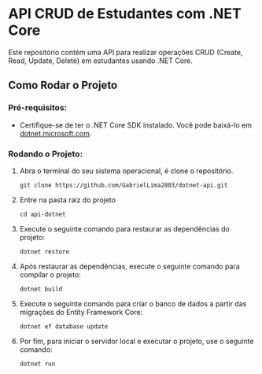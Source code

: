 # API CRUD de Estudantes com .NET Core

Este repositório contém uma API para realizar operações CRUD (Create, Read, Update, Delete) em estudantes usando .NET Core.

## Como Rodar o Projeto

### Pré-requisitos:

- Certifique-se de ter o .NET Core SDK instalado. Você pode baixá-lo em [dotnet.microsoft.com](https://dotnet.microsoft.com/download).
### Rodando o Projeto:

1. Abra o terminal do seu sistema operacional, é clone o repositório.

    ```
    git clone https://github.com/GabrielLima2803/dotnet-api.git
    ```

2. Entre na pasta raiz do projeto

   ```
   cd api-dotnet
    ```

4. Execute o seguinte comando para restaurar as dependências do projeto:

    ```
    dotnet restore
    ```

5. Após restaurar as dependências, execute o seguinte comando para compilar o projeto:

    ```
    dotnet build
    ```

6. Execute o seguinte comando para criar o banco de dados a partir das migrações do Entity Framework Core:

    ```
    dotnet ef database update
    ```

7. Por fim, para iniciar o servidor local e executar o projeto, use o seguinte comando:

    ```
    dotnet run
    ```

